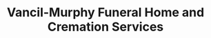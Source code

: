 ---
title: "Vancil-Murphy Funeral Home and Cremation Services"
url: /springfield/vancil-murphy-funeral-home-and-cremation-services/
shop: funeral directors
---